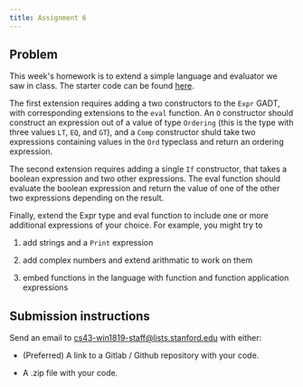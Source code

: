 ```yaml
---
title: Assignment 6
---
```


## Problem

This week's homework is to extend a simple language and evaluator we saw in
class. The starter code can be found [here](https://gitlab.com/stanford-lambda/stanford-lambda.gitlab.io/tree/master/starter-code/assignment6).

The first extension requires adding a two constructors to the `Expr` GADT, with
corresponding extensions to the `eval` function. An `O` constructor should
construct an expression out of a value of type `Ordering` (this is the type with
three values `LT`, `EQ`, and `GT`), and a `Comp` constructor shuld take two
expressions containing values in the `Ord` typeclass and return an ordering
expression.

The second extension requires adding a single `If` constructor, that takes a
boolean expression and two other expressions. The eval function should evaluate
the boolean expression and return the value of one of the other two expressions
depending on the result.

Finally, extend the Expr type and eval function to include one or more
additional expressions of your choice. For example, you might try to

1. add strings and a `Print` expression

1. add complex numbers and extend arithmatic to work on them

1. embed functions in the language with function and function application
   expressions

## Submission instructions

Send an email to cs43-win1819-staff@lists.stanford.edu with either:

- (Preferred) A link to a Gitlab / Github repository with your code.

- A .zip file with your code.
